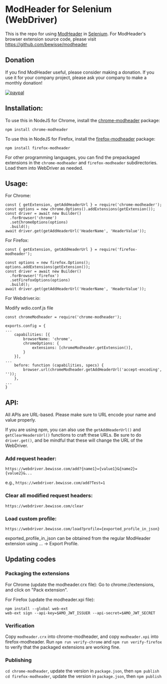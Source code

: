 # ModHeader for Selenium (WebDriver)

This is the repo for using [ModHeader](https://chrome.google.com/webstore/detail/modheader/idgpnmonknjnojddfkpgkljpfnnfcklj) in [Selenium](https://www.seleniumhq.org/). For ModHeader's browser extension source code, please visit https://github.com/bewisse/modheader

## Donation

If you find ModHeader useful, please consider making a donation. If you use it for your company project, please ask your company to make a monthly donation!

[![paypal](https://www.paypalobjects.com/en_US/i/btn/btn_donate_SM.gif)](https://www.paypal.com/pools/c/84aPpFIA0Z)

## Installation:

To use this in NodeJS for Chrome, install the [chrome-modheader](https://www.npmjs.com/package/chrome-modheader) package:

```
npm install chrome-modheader
```

To use this in NodeJS for Firefox, install the [firefox-modheader](https://www.npmjs.com/package/firefox-modheader) package:

```
npm install firefox-modheader
```

For other programming languages, you can find the prepackaged extensions in the `chrome-modheader` and `firefox-modheader`
subdirectories. Load them into WebDriver as needed.

## Usage:

For Chrome:

```
const { getExtension, getAddHeaderUrl } = require('chrome-modheader');
const options = new chrome.Options().addExtensions(getExtension());
const driver = await new Builder()
  .forBrowser('chrome')
  .setChromeOptions(options)
  .build();
await driver.get(getAddHeaderUrl('HeaderName', 'HeaderValue'));
```

For Firefox:

```
const { getExtension, getAddHeaderUrl } = require('firefox-modheader');

const options = new firefox.Options();
options.addExtensions(getExtension());
const driver = await new Builder()
  .forBrowser('firefox')
  .setFirefoxOptions(options)
  .build();
await driver.get(getAddHeaderUrl('HeaderName', 'HeaderValue'));
```

For Webdriver.io:

Modify wdio.conf.js file

```
const chromeModheader = require('chrome-modheader');

exports.config = {
...
    capabilities: [{
        browserName: 'chrome',
        chromeOptions: {
            extensions: [chromeModheader.getExtension()],
        }
    }],
...
    before: function (capabilities, specs) {
        browser.url(chromeModheader.getAddHeaderUrl('accept-encoding', ''));
    },
...
}

```

## API:

All APIs are URL-based. Please make sure to URL encode your name and value
properly.

If you are using npm, you can also use the `getAddHeaderUrl()` and `getClearHeadersUrl()`
functions to craft these URLs. Be sure to do `driver.get()`, and be mindful that these
will change the URL of the WebDriver.

### Add request header:

```
https://webdriver.bewisse.com/add?{name1}={value1}&{name2}={value2}&...
```

e.g., `https://webdriver.bewisse.com/add?Test=1`

### Clear all modified request headers:

```
https://webdriver.bewisse.com/clear
```

### Load custom profile:

```
https://webdriver.bewisse.com/load?profile={exported_profile_in_json}
```

exported_profile_in_json can be obtained from the regular ModHeader
extension using ... -> Export Profile.

## Updating codes

### Packaging the extensions

For Chrome (update the modheader.crx file):
Go to chrome://extensions, and click on "Pack extension".

For Firefox (update the modheader.xpi file):

```
npm install --global web-ext
web-ext sign --api-key=$AMO_JWT_ISSUER --api-secret=$AMO_JWT_SECRET
```

### Verification

Copy `modheader.crx` into chrome-modheader, and copy `modheader.xpi` into firefox-modheader.
Run `npm run verify-chrome` and `npm run verify-firefox` to verify that the packaged extensions are working fine.

### Publishing

`cd chrome-modheader`, update the version in `package.json`, then `npm publish`
`cd firefox-modheader`, update the version in `package.json`, then `npm publish`
